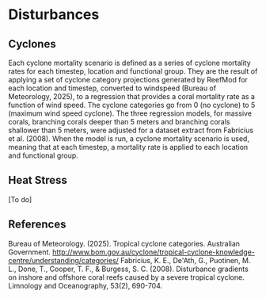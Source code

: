 # Disturbances

## Cyclones

Each cyclone mortality scenario is defined as a series of cyclone mortality rates for each timestep, location and functional group. They are the result of applying a set of cyclone category projections generated by ReefMod for each location and timestep, converted to windspeed (Bureau of Meteorology, 2025), to a regression that provides a coral mortality rate as a function of wind speed. The cyclone categories go from 0 (no cyclone) to 5 (maximum wind speed cyclone). The three regression models, for massive corals, branching corals deeper than 5 meters and branching corals shallower than 5 meters, were adjusted for a dataset extract from Fabricius et al. (2008). When the model is run, a cyclone mortality scenario is used, meaning that at each timestep, a mortality rate is applied to each location and functional group.

## Heat Stress

[To do]

## References

Bureau of Meteorology. (2025). Tropical cyclone categories. Australian Government. http://www.bom.gov.au/cyclone/tropical-cyclone-knowledge-centre/understanding/categories/
Fabricius, K. E., De'Ath, G., Puotinen, M. L., Done, T., Cooper, T. F., & Burgess, S. C. (2008). Disturbance gradients on inshore and offshore coral reefs caused by a severe tropical cyclone. Limnology and Oceanography, 53(2), 690-704.